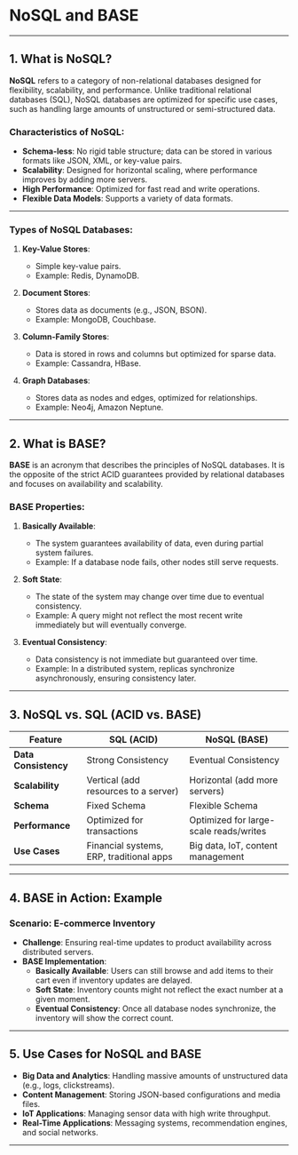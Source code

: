 # NoSQL and BASE

---

## 1. What is NoSQL?

**NoSQL** refers to a category of non-relational databases designed for flexibility, scalability, and performance. Unlike traditional relational databases (SQL), NoSQL databases are optimized for specific use cases, such as handling large amounts of unstructured or semi-structured data.

### Characteristics of NoSQL:
- **Schema-less**: No rigid table structure; data can be stored in various formats like JSON, XML, or key-value pairs.
- **Scalability**: Designed for horizontal scaling, where performance improves by adding more servers.
- **High Performance**: Optimized for fast read and write operations.
- **Flexible Data Models**: Supports a variety of data formats.

---

### Types of NoSQL Databases:
1. **Key-Value Stores**:  
   - Simple key-value pairs.  
   - Example: Redis, DynamoDB.

2. **Document Stores**:  
   - Stores data as documents (e.g., JSON, BSON).  
   - Example: MongoDB, Couchbase.

3. **Column-Family Stores**:  
   - Data is stored in rows and columns but optimized for sparse data.  
   - Example: Cassandra, HBase.

4. **Graph Databases**:  
   - Stores data as nodes and edges, optimized for relationships.  
   - Example: Neo4j, Amazon Neptune.

---

## 2. What is BASE?

**BASE** is an acronym that describes the principles of NoSQL databases. It is the opposite of the strict ACID guarantees provided by relational databases and focuses on availability and scalability.

### BASE Properties:
1. **Basically Available**:  
   - The system guarantees availability of data, even during partial system failures.  
   - Example: If a database node fails, other nodes still serve requests.

2. **Soft State**:  
   - The state of the system may change over time due to eventual consistency.  
   - Example: A query might not reflect the most recent write immediately but will eventually converge.

3. **Eventual Consistency**:  
   - Data consistency is not immediate but guaranteed over time.  
   - Example: In a distributed system, replicas synchronize asynchronously, ensuring consistency later.

---

## 3. NoSQL vs. SQL (ACID vs. BASE)

| Feature              | SQL (ACID)                         | NoSQL (BASE)                      |
|----------------------|-------------------------------------|------------------------------------|
| **Data Consistency** | Strong Consistency                 | Eventual Consistency              |
| **Scalability**      | Vertical (add resources to a server) | Horizontal (add more servers)     |
| **Schema**           | Fixed Schema                       | Flexible Schema                   |
| **Performance**      | Optimized for transactions         | Optimized for large-scale reads/writes |
| **Use Cases**        | Financial systems, ERP, traditional apps | Big data, IoT, content management |

---

## 4. BASE in Action: Example

### Scenario: E-commerce Inventory
- **Challenge**: Ensuring real-time updates to product availability across distributed servers.
- **BASE Implementation**:  
  - **Basically Available**: Users can still browse and add items to their cart even if inventory updates are delayed.  
  - **Soft State**: Inventory counts might not reflect the exact number at a given moment.  
  - **Eventual Consistency**: Once all database nodes synchronize, the inventory will show the correct count.

---

## 5. Use Cases for NoSQL and BASE
- **Big Data and Analytics**: Handling massive amounts of unstructured data (e.g., logs, clickstreams).  
- **Content Management**: Storing JSON-based configurations and media files.  
- **IoT Applications**: Managing sensor data with high write throughput.  
- **Real-Time Applications**: Messaging systems, recommendation engines, and social networks.

---


